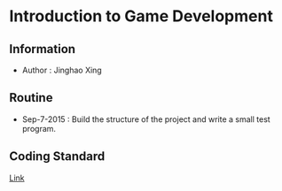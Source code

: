 # Introduction to Game Development
## Information
* Author : Jinghao Xing

## Routine
* Sep-7-2015 : Build the structure of the project and write a small test program. 

## Coding Standard
[Link](https://docs.google.com/document/d/1jDdPV9vASQS4_SnPuyN8qBt2TOLToCs9fgCqozmP_Gc/edit?usp=sharing)
